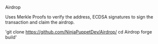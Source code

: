 Airdrop

Uses Merkle Proofs to verify the address, ECDSA signatures to sign the transaction and claim the airdrop.

'git clone https://github.com/NinjaPuppetDev/Airdrop/
cd Airdrop
forge build'
